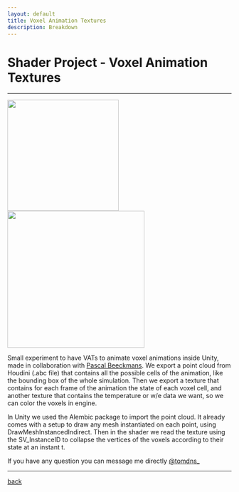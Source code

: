 ```yaml
---
layout: default
title: Voxel Animation Textures
description: Breakdown
---
```


# Shader Project - Voxel Animation Textures

***

<div class="image_container">
    <img src="../images/voxel-animation-texture/explosion.gif" width="250"/>
    <img src="../images/voxel-animation-texture/waves.gif" height="308"/>
</div>

Small experiment to have VATs to animate voxel animations inside Unity, made in collaboration with [Pascal Beeckmans](https://www.behance.net/paqwak).
We export a point cloud from Houdini (.abc file) that contains all the possible cells of the animation, like the bounding box of the whole simulation. Then we export a texture that contains for each frame of the animation the state of each voxel cell, and another texture that contains the temperature or w/e data we want, so we can color the voxels in engine.

In Unity we used the Alembic package to import the point cloud. It already comes with a setup to draw any mesh instantiated on each point, using DrawMeshInstancedIndirect. Then in the shader we read the texture using the SV_InstanceID to collapse the vertices of the voxels according to their state at an instant t.

If you have any question you can message me directly [@tomdns_](https://twitter.com/tomdns_)

***

[back](../)
